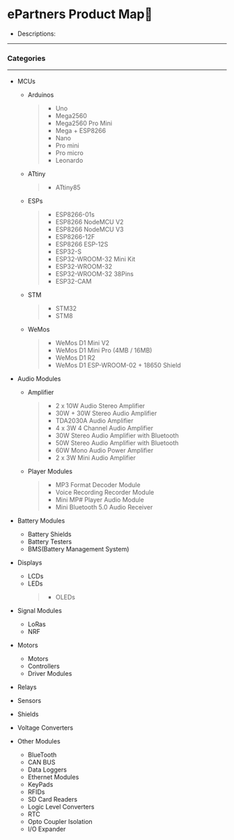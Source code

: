 # ePartners Product Map🕋
- Descriptions:

<hr>

### Categories<hr>
- MCUs
    - Arduinos
        >- Uno
        >- Mega2560
        >- Mega2560 Pro Mini
        >- Mega + ESP8266
        >- Nano
        >- Pro mini
        >- Pro micro
        >- Leonardo
    - ATtiny
        >- ATtiny85
    - ESPs
        >- ESP8266-01s
        >- ESP8266 NodeMCU V2
        >- ESP8266 NodeMCU V3
        >- ESP8266-12F
        >- ESP8266 ESP-12S
        >- ESP32-S
        >- ESP32-WROOM-32 Mini Kit
        >- ESP32-WROOM-32
        >- ESP32-WROOM-32 38Pins
        >- ESP32-CAM
    - STM
        >- STM32
        >- STM8
    - WeMos
        >- WeMos D1 Mini V2
        >- WeMos D1 Mini Pro (4MB / 16MB)
        >- WeMos D1 R2
        >- WeMos D1 ESP-WROOM-02 + 18650 Shield
        
- Audio Modules
    - Amplifier
        >- 2 x 10W Audio Stereo Amplifier
        >- 30W + 30W Stereo Audio Amplifier
        >- TDA2030A Audio Amplifier
        >- 4 x 3W 4 Channel Audio Amplifier
        >- 30W Stereo Audio Amplifier with Bluetooth
        >- 50W Stereo Audio Amplifier with Bluetooth
        >- 60W Mono Audio Power Amplifier
        >- 2 x 3W Mini Audio Amplifier
        
    - Player Modules
        >- MP3 Format Decoder Module
        >- Voice Recording Recorder Module
        >- Mini MP# Player Audio Module
        >- Mini Bluetooth 5.0 Audio Receiver
    
- Battery Modules
    - Battery Shields
    - Battery Testers
    - BMS(Battery Management System)

- Displays
    - LCDs
    - LEDs
        >- OLEDs
- Signal Modules
    - LoRas
    - NRF
    
- Motors
    - Motors
    - Controllers
    - Driver Modules
- Relays
- Sensors
- Shields
- Voltage Converters

- Other Modules
    - BlueTooth
    - CAN BUS
    - Data Loggers
    - Ethernet Modules
    - KeyPads
    - RFIDs
    - SD Card Readers
    - Logic Level Converters
    - RTC
    - Opto Coupler Isolation
    - I/O Expander
    
